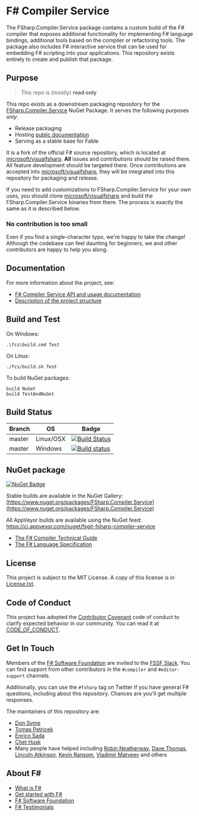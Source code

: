 # F# Compiler Service

The FSharp.Compiler.Service package contains a custom build of the F# compiler that
exposes additional functionality for implementing F# language bindings, additional
tools based on the compiler or refactoring tools. The package also includes F#
interactive service that can be used for embedding F# scripting into your applications. This repository exists entirely to create and publish that package.

## Purpose

> This repo is (mostly) **read only**

This repo exists as a downstream packaging repository for the [FSharp.Compiler.Service](https://www.nuget.org/packages/FSharp.Compiler.Service) NuGet Package. It serves the following purposes _only_:

* Release packaging
* Hosting [public documentation](http://fsharp.github.io/FSharp.Compiler.Service/)
* Serving as a stable base for Fable

It is a fork of the official F# source repository, which is located at [microsoft/visualfsharp](https://github.com/microsoft/visualfsharp). **All** issues and contributions should be raised there. All feature development should be targeted there. Once contributions are accepted into [microsoft/visualfsharp](https://github.com/microsoft/visualfsharp), they will be integrated into this repository for packaging and release.

If you need to add customizations to FSharp.Compiler.Service for your own uses, you should clone [microsoft/visualfsharp](https://github.com/microsoft/visualfsharp) and build the FSharp.Compiler.Service binaries from there. The process is exactly the same as it is described below.

### No contribution is too small

Even if you find a single-character typo, we're happy to take the change! Although the codebase can feel daunting for beginners, we and other contributors are happy to help you along.

## Documentation

For more information about the project, see:

 * [F# Compiler Service API and usage documentation](http://fsharp.github.io/FSharp.Compiler.Service/)
 * [Description of the project structure](http://fsharp.github.io/FSharp.Compiler.Service/devnotes.html)

## Build and Test

On Windows:

    .\fcs\build.cmd Test

On Linux:

    ./fcs/build.sh Test

To build NuGet packages:

    build NuGet
    build TestAndNuGet

## Build Status

Branch | OS | Badge |
------ | ------ | - |
master | Linux/OSX | [![Build Status](https://travis-ci.org/fsharp/FSharp.Compiler.Service.svg?branch=master)](https://travis-ci.org/fsharp/FSharp.Compiler.Service) |
master | Windows | [![Build status](https://ci.appveyor.com/api/projects/status/3yllu2qh19brk61d?svg=true)](https://ci.appveyor.com/project/fsgit/fsharp-compiler-service)  |

## NuGet package

[![NuGet Badge](https://buildstats.info/nuget/FSharp.Compiler.Service)](https://www.nuget.org/packages/FSharp.Compiler.Service)

Stable builds are available in the NuGet Gallery:
[https://www.nuget.org/packages/FSharp.Compiler.Service](https://www.nuget.org/packages/FSharp.Compiler.Service)

All AppVeyor builds are available using the NuGet feed: https://ci.appveyor.com/nuget/fsgit-fsharp-compiler-service

* [The F# Compiler Technical Guide](https://fsharp.github.io/2015/09/29/fsharp-compiler-guide.html)
* [The F# Language Specification](https://fsharp.org/specs/language-spec/)

## License

This project is subject to the MIT License. A copy of this license is in [License.txt](License.txt).

## Code of Conduct

This project has adopted the [Contributor Covenant](https://contributor-covenant.org/) code of conduct to clarify expected behavior in our community. You can read it at [CODE_OF_CONDUCT](CODE_OF_CONDUCT.md).

## Get In Touch

Members of the [F# Software Foundation](https://fsharp.org) are invited to the [FSSF Slack](https://fsharp.org/guides/slack/). You can find support from other contributors in the `#compiler` and `#editor-support` channels.

Additionally, you can use the `#fsharp` tag on Twitter if you have general F# questions, including about this repository. Chances are you'll get multiple responses.

The maintainers of this repository are:

 - [Don Syme](http://github.com/dsyme)
 - [Tomas Petricek](http://github.com/tpetricek)
 - [Enrico Sada](http://github.com/enricosada)
 - [Chet Husk](http://github.com/baronfel)
 - Many people have helped including [Robin Neatherway](https://github.com/rneatherway), [Dave Thomas](http://github.com/7sharp9), [Lincoln Atkinson](http://github.com/latkin), [Kevin Ransom](http://github.com/KevinRansom), [Vladimir Matveev](http://github.com/vladima) and others

## About F\#

* [What is F#](https://docs.microsoft.com/dotnet/fsharp/what-is-fsharp)
* [Get started with F#](https://docs.microsoft.com/dotnet/fsharp/get-started/)
* [F# Software Foundation](https://fsharp.org)
* [F# Testimonials](https://fsharp.org/testimonials)
